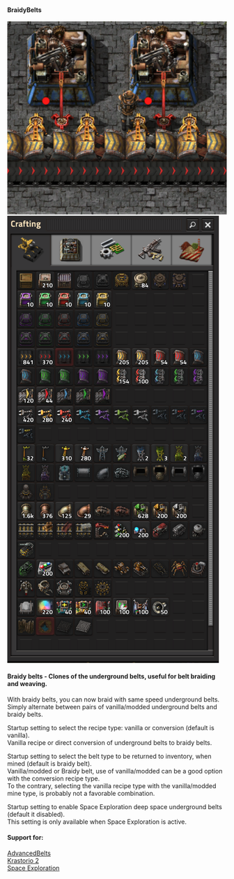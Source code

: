 #### BraidyBelts
 
![Braidy belts](/braiding.png)
![Crafting](/crafting.png)

#### Braidy belts - Clones of the underground belts, useful for belt braiding and weaving.  

With braidy belts, you can now braid with same speed underground belts.  
Simply alternate between pairs of vanilla/modded underground belts and braidy belts.  

Startup setting to select the recipe type: vanilla or conversion (default is vanilla).  
Vanilla recipe or direct conversion of underground belts to braidy belts.  

Startup setting to select the belt type to be returned to inventory, when mined (default is braidy belt).  
Vanilla/modded or Braidy belt, use of vanilla/modded can be a good option with the conversion recipe type.  
To the contrary, selecting the vanilla recipe type with the vanilla/modded mine type, is probably not a favorable combination.  

Startup setting to enable Space Exploration deep space underground belts (default it disabled).  
This setting is only available when Space Exploration is active.  

#### Support for:  

[AdvancedBelts](https://mods.factorio.com/mod/AdvancedBelts)  
[Krastorio 2](https://mods.factorio.com/mod/Krastorio2)  
[Space Exploration](https://mods.factorio.com/mod/space-exploration)  
